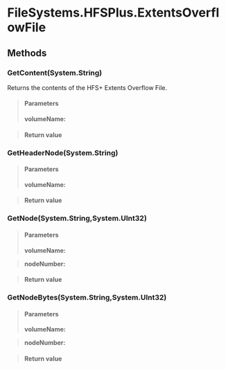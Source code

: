 ﻿


# FileSystems.HFSPlus.ExtentsOverflowFile

## Methods


### GetContent(System.String)
Returns the contents of the HFS+ Extents Overflow File.
> #### Parameters
> **volumeName:** 

> #### Return value
> 

### GetHeaderNode(System.String)

> #### Parameters
> **volumeName:** 

> #### Return value
> 

### GetNode(System.String,System.UInt32)

> #### Parameters
> **volumeName:** 

> **nodeNumber:** 

> #### Return value
> 

### GetNodeBytes(System.String,System.UInt32)

> #### Parameters
> **volumeName:** 

> **nodeNumber:** 

> #### Return value
> 